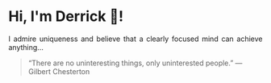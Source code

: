 # Hi, I'm Derrick 👋!
<p align="justify">I admire uniqueness and believe that a clearly focused mind can achieve anything...</p> 
<!-- #quote-start -->
<blockquote>&ldquo;There are no uninteresting things, only uninterested people.&rdquo; &mdash; <footer>Gilbert Chesterton</footer></blockquote>
<!-- #quote-end -->
